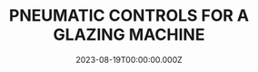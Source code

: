 ---
date: 2023-08-19T00:00:00.000Z
description: The pneumatic controls for an automated glazing machine constructed by @prattceramics
draft: false
icon: 2023-08-19-pneumatic-controls-for-a-glazing-machine.webp
language: en
title: PNEUMATIC CONTROLS FOR A GLAZING MACHINE
link: https://www.instagram.com/p/CwGHJsggiQy/
alt: A photograph of the pneumatic system used by a glazing machine. Constructed from purple 3D printed plastic parts, pneumatic fittings and CNC cut plywood. 

---